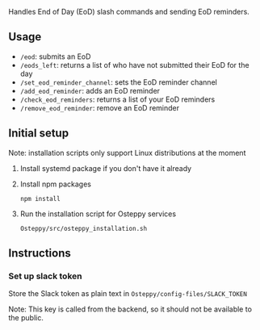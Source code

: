 Handles End of Day (EoD) slash commands and sending EoD reminders.

## Usage

- `/eod`: submits an EoD
- `/eods_left`: returns a list of who have not submitted their EoD for the day
- `/set_eod_reminder_channel`: sets the EoD reminder channel
- `/add_eod_reminder`: adds an EoD reminder
- `/check_eod_reminders`: returns a list of your EoD reminders
- `/remove_eod_reminder`: remove an EoD reminder

## Initial setup

Note: installation scripts only support Linux distributions at the moment

1. Install systemd package if you don't have it already

2. Install npm packages

   `npm install`

3. Run the installation script for Osteppy services

   `Osteppy/src/osteppy_installation.sh`

## Instructions

### Set up slack token

Store the Slack token as plain text in `Osteppy/config-files/SLACK_TOKEN`

Note: This key is called from the backend, so it should not be available to the public.
